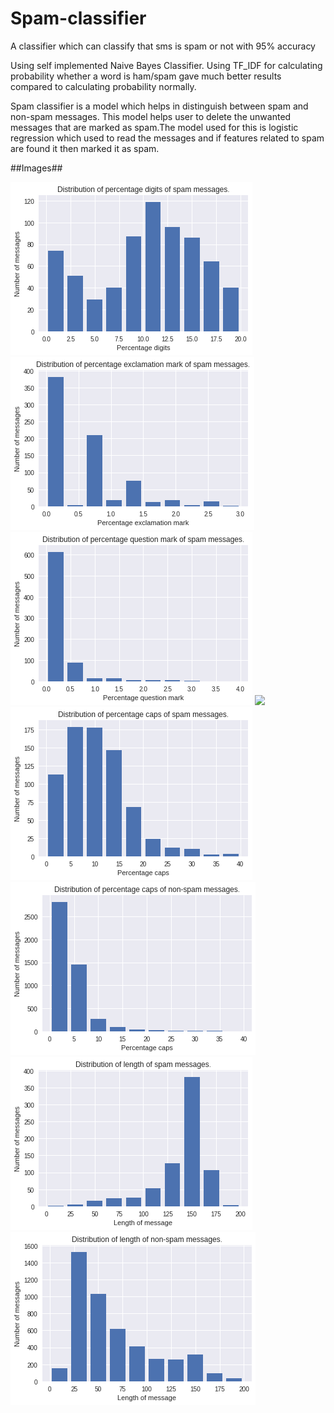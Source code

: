 # Spam-classifier
A classifier which can classify that sms is spam or not with 95% accuracy

Using self implemented Naive Bayes Classifier. Using TF_IDF for calculating probability whether a word is ham/spam gave much better results compared to calculating probability normally. 

Spam classifier is a model which helps in distinguish between spam and non-spam messages. This model helps user to delete the unwanted messages that are marked as spam.The model used for this is logistic regression which used to read the messages and if features related to spam are found it then marked it as spam.

##Images##

<img src="Images/plot1.png">
<img src="Images/plot2.png">
<img src="Images/plot3.png">
<img src="Images/plot4.png">
<img src="Images/plot5.png">
<img src="Images/plot6.png">
<img src="Images/plot7.png">
<img src="Images/plot8.png">